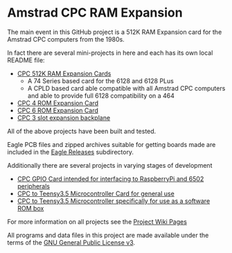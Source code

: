# Amstrad CPC RAM Expansion

The main event in this GitHub project is a 512K RAM Expansion card for the Amstrad CPC computers from the 1980s.

In fact there are several mini-projects in here and each has its own local README file:

  * [CPC 512K RAM Expansion Cards](https://github.com/revaldinho/cpc_ram_expansion/blob/master/cpc_ram_expansion/README.md)
    * A 74 Series based card for the 6128 and 6128 PLus
    * A CPLD based card able compatible with all Amstrad CPC computers and able to provide full 6128 compatibility on a 464
  * [CPC 4 ROM Expansion Card](https://github.com/revaldinho/cpc_ram_expansion/blob/master/cpc_fourrom/README.md )
  * [CPC 6 ROM Expansion Card](https://github.com/revaldinho/cpc_ram_expansion/blob/master/cpc_sixrom/README.md )
  * [CPC 3 slot expansion backplane](https://github.com/revaldinho/cpc_ram_expansion/blob/master/cpc_backplane/README.md "CPC 3 slot expansion backplane")

All of the above projects have been built and tested.

Eagle PCB files and zipped archives suitable for getting boards made are included in the  [Eagle Releases](https://github.com/revaldinho/cpc_ram_expansion/blob/master/eagle_releases) subdirectory.

Additionally there are several projects in varying stages of development

* [CPC GPIO Card intended for interfacing to RaspberryPi and 6502 peripherals](https://github.com/revaldinho/cpc_ram_expansion/blob/master/cpc_6502/README.md )
* [CPC to Teensy3.5 Microcontroller Card for general use](https://github.com/revaldinho/cpc_ram_expansion/blob/master/t35_cpld_mfc/README.md )
* [CPC to Teensy3.5 Microcontroller specifically for use as a software ROM box](https://github.com/revaldinho/cpc_ram_expansion/blob/master/t35_cpld_mfc/README.md )        

For more information on all projects see the [Project Wiki Pages](http://www.github.com/revaldinho/cpc_ram_expansion/wiki)

All programs and data files in this project are made available under the terms of the [GNU General Public License v3](https://github.com/revaldinho/cpc_ram_expansion/blob/master/LICENSE).
